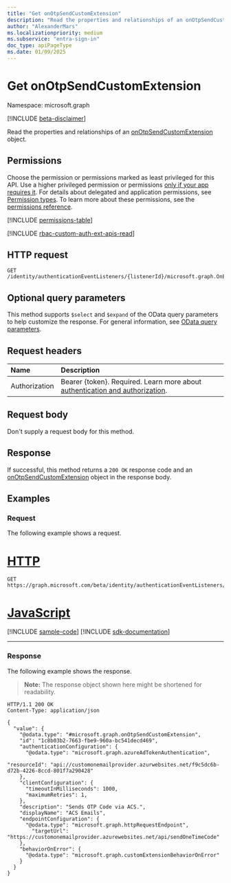 ```yaml
---
title: "Get onOtpSendCustomExtension"
description: "Read the properties and relationships of an onOtpSendCustomExtension object."
author: "AlexanderMars"
ms.localizationpriority: medium
ms.subservice: "entra-sign-in"
doc_type: apiPageType
ms.date: 01/09/2025
---
```


# Get onOtpSendCustomExtension

Namespace: microsoft.graph

[!INCLUDE [beta-disclaimer](../../includes/beta-disclaimer.md)]

Read the properties and relationships of an [onOtpSendCustomExtension](../resources/onotpsendcustomextension.md) object.

## Permissions

Choose the permission or permissions marked as least privileged for this API. Use a higher privileged permission or permissions [only if your app requires it](/graph/permissions-overview#best-practices-for-using-microsoft-graph-permissions). For details about delegated and application permissions, see [Permission types](/graph/permissions-overview#permission-types). To learn more about these permissions, see the [permissions reference](/graph/permissions-reference).

<!-- { "blockType": "permissions", "name": "onotpsendcustomextension_get" } -->
[!INCLUDE [permissions-table](../includes/permissions/onotpsendcustomextension-get-permissions.md)]

[!INCLUDE [rbac-custom-auth-ext-apis-read](../includes/rbac-for-apis/rbac-custom-auth-ext-apis-read.md)]

## HTTP request

<!-- {
  "blockType": "ignored"
}
-->
``` http
GET /identity/authenticationEventListeners/{listenerId}/microsoft.graph.OnEmailOtpSendListener/handler/microsoft.graph.OnOtpSendCustomExtensionHandler/customExtension
```

## Optional query parameters

This method supports `$select` and `$expand` of the OData query parameters to help customize the response. For general information, see [OData query parameters](/graph/query-parameters).

## Request headers

|Name|Description|
|:---|:---|
|Authorization|Bearer {token}. Required. Learn more about [authentication and authorization](/graph/auth/auth-concepts).|

## Request body

Don't supply a request body for this method.

## Response

If successful, this method returns a `200 OK` response code and an [onOtpSendCustomExtension](../resources/onotpsendcustomextension.md) object in the response body.

## Examples

### Request

The following example shows a request.
# [HTTP](#tab/http)
<!-- {
  "blockType": "request",
  "name": "get_onotpsendcustomextension"
}
-->
``` http
GET https://graph.microsoft.com/beta/identity/authenticationEventListeners/{listenerId}/microsoft.graph.OnEmailOtpSendListener/handler/microsoft.graph.OnOtpSendCustomExtensionHandler/customExtension
```

# [JavaScript](#tab/javascript)
[!INCLUDE [sample-code](../includes/snippets/javascript/get-onotpsendcustomextension-javascript-snippets.md)]
[!INCLUDE [sdk-documentation](../includes/snippets/snippets-sdk-documentation-link.md)]

---


### Response

The following example shows the response.
>**Note:** The response object shown here might be shortened for readability.
<!-- {
  "blockType": "response",
  "truncated": true,
  "@odata.type": "microsoft.graph.onOtpSendCustomExtension"
}
-->
``` http
HTTP/1.1 200 OK
Content-Type: application/json

{
  "value": {
    "@odata.type": "#microsoft.graph.onOtpSendCustomExtension",
    "id": "1c8b03b2-7663-fbe9-960a-bc541decd469",
    "authenticationConfiguration": {
      "@odata.type": "microsoft.graph.azureAdTokenAuthentication",
      "resourceId": "api://customonemailprovider.azurwebsites.net/f9c5dc6b-d72b-4226-8ccd-801f7a290428"
    },
    "clientConfiguration": {
      "timeoutInMilliseconds": 1000,
      "maximumRetries": 1,
    },
    "description": "Sends OTP Code via ACS.",
    "displayName": "ACS Emails",
    "endpointConfiguration": {
      "@odata.type": "microsoft.graph.httpRequestEndpoint",
 	    "targetUrl": "https://customonemailprovider.azurewebsites.net/api/sendOneTimeCode"
    },
    "behaviorOnError": {
      "@odata.type": "microsoft.graph.customExtensionBehaviorOnError"
    }
  }
}
```
